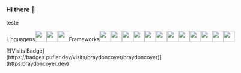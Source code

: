 ### Hi there 👋

<!--
**hatatori/hatatori** is a ✨ _special_ ✨ repository because its `README.md` (this file) appears on your GitHub profile.

Here are some ideas to get you started:

- 🔭 I’m currently working on ...
- 🌱 I’m currently learning ...
- 👯 I’m looking to collaborate on ...
- 🤔 I’m looking for help with ...
- 💬 Ask me about ...
- 📫 How to reach me: ...
- 😄 Pronouns: ...
- ⚡ Fun fact: ...
-->
teste
  <div style="display:flex">
      <p>Linguagens</p>
      <img height="30px" src="https://cdn.jsdelivr.net/gh/devicons/devicon/icons/javascript/javascript-original.svg" />
      <img height="30px" src="https://cdn.jsdelivr.net/gh/devicons/devicon/icons/php/php-original.svg" />
      <img height="30px" src="https://cdn.jsdelivr.net/gh/devicons/devicon/icons/c/c-original.svg" />
      <p>Frameworks</p>
      <img height="30px" src="https://cdn.jsdelivr.net/gh/devicons/devicon/icons/react/react-original.svg" />
      <img height="30px" src="https://cdn.jsdelivr.net/gh/devicons/devicon/icons/vuejs/vuejs-original.svg" />
      <img height="30px" src="https://cdn.jsdelivr.net/gh/devicons/devicon/icons/arduino/arduino-original.svg" />
      <img height="30px" src="https://cdn.jsdelivr.net/gh/devicons/devicon/icons/laravel/laravel-plain.svg" />
      <img height="30px" src="https://cdn.jsdelivr.net/gh/devicons/devicon/icons/bootstrap/bootstrap-original.svg" />
      <img height="30px" src="https://cdn.jsdelivr.net/gh/devicons/devicon/icons/css3/css3-original.svg" />
      <img height="30px" src="https://cdn.jsdelivr.net/gh/devicons/devicon/icons/html5/html5-original.svg" />
      <img height="30px" src="https://cdn.jsdelivr.net/gh/devicons/devicon/icons/tailwindcss/tailwindcss-original-wordmark.svg" />
      <img height="30px" src="https://cdn.jsdelivr.net/gh/devicons/devicon/icons/mysql/mysql-original.svg" />
      <img height="30px" src="https://cdn.jsdelivr.net/gh/devicons/devicon/icons/python/python-original.svg" />
      <img height="30px" src="https://cdn.jsdelivr.net/gh/devicons/devicon/icons/photoshop/photoshop-plain.svg" />
      <img height="30px" src="https://cdn.jsdelivr.net/gh/devicons/devicon/icons/sass/sass-original.svg" />
    </div>
    [![Visits Badge](https://badges.pufler.dev/visits/braydoncoyer/braydoncoyer)](https:braydoncoyer.dev)
      
